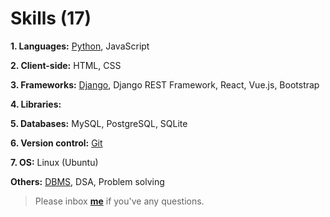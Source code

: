 # Skills (17)

**1. Languages:** [Python](https://github.com/sdshoriot/SD-Shoriot-Library/tree/master/01.%20Languages/Python), JavaScript

**2. Client-side:** HTML, CSS

**3. Frameworks:** [Django](https://github.com/sdshoriot/SD-Shoriot-Library/tree/master/03.%20Frameworks/Django), Django REST Framework, React, Vue.js, Bootstrap

**4. Libraries:**   

**5. Databases:** MySQL, PostgreSQL, SQLite

**6. Version control:** [Git](https://github.com/sdshoriot/SD-Shoriot-Library/tree/master/06.%20Version%20control/Git)

**7. OS:** Linux (Ubuntu) 

**Others:** [DBMS](https://github.com/sdshoriot/SD-Shoriot-Library/tree/master/Others/DBMS), DSA, Problem solving

> Please inbox **[me](https://www.facebook.com/shoriot)** if you've any questions. 